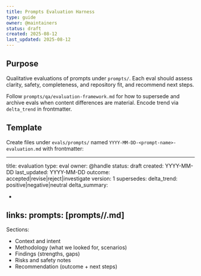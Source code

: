 ```yaml
---
title: Prompts Evaluation Harness
type: guide
owner: @maintainers
status: draft
created: 2025-08-12
last_updated: 2025-08-12
---
```


## Purpose
Qualitative evaluations of prompts under `prompts/`. Each eval should assess clarity, safety, completeness, and repository fit, and recommend next steps.

Follow `prompts/qa/evaluation-framework.md` for how to supersede and archive evals when content differences are material. Encode trend via `delta_trend` in frontmatter.

## Template
Create files under `evals/prompts/` named `YYYY-MM-DD-<prompt-name>-evaluation.md` with frontmatter:

---
title: <Prompt> evaluation
type: eval
owner: @handle
status: draft
created: YYYY-MM-DD
last_updated: YYYY-MM-DD
outcome: accepted|revise|reject|investigate
version: 1
supersedes: <optional path to prior eval>
delta_trend: positive|negative|neutral
delta_summary:
  - <optional short bullets of material changes>
links:
  prompts: [prompts/<scope>/<file>.md]
---

Sections:
- Context and intent
- Methodology (what we looked for, scenarios)
- Findings (strengths, gaps)
- Risks and safety notes
- Recommendation (outcome + next steps)


